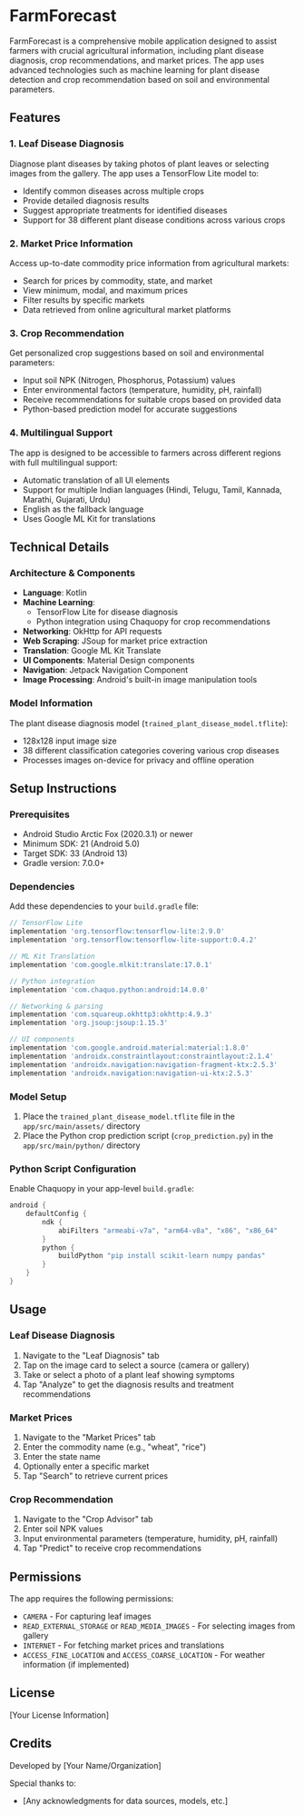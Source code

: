 # FarmForecast

FarmForecast is a comprehensive mobile application designed to assist farmers with crucial agricultural information, including plant disease diagnosis, crop recommendations, and market prices. The app uses advanced technologies such as machine learning for plant disease detection and crop recommendation based on soil and environmental parameters.

## Features

### 1. Leaf Disease Diagnosis

Diagnose plant diseases by taking photos of plant leaves or selecting images from the gallery. The app uses a TensorFlow Lite model to:
- Identify common diseases across multiple crops
- Provide detailed diagnosis results
- Suggest appropriate treatments for identified diseases
- Support for 38 different plant disease conditions across various crops

### 2. Market Price Information

Access up-to-date commodity price information from agricultural markets:
- Search for prices by commodity, state, and market
- View minimum, modal, and maximum prices
- Filter results by specific markets
- Data retrieved from online agricultural market platforms

### 3. Crop Recommendation

Get personalized crop suggestions based on soil and environmental parameters:
- Input soil NPK (Nitrogen, Phosphorus, Potassium) values
- Enter environmental factors (temperature, humidity, pH, rainfall)
- Receive recommendations for suitable crops based on provided data
- Python-based prediction model for accurate suggestions

### 4. Multilingual Support

The app is designed to be accessible to farmers across different regions with full multilingual support:
- Automatic translation of all UI elements
- Support for multiple Indian languages (Hindi, Telugu, Tamil, Kannada, Marathi, Gujarati, Urdu)
- English as the fallback language
- Uses Google ML Kit for translations

## Technical Details

### Architecture & Components

- **Language**: Kotlin
- **Machine Learning**:
  - TensorFlow Lite for disease diagnosis
  - Python integration using Chaquopy for crop recommendations
- **Networking**: OkHttp for API requests
- **Web Scraping**: JSoup for market price extraction
- **Translation**: Google ML Kit Translate
- **UI Components**: Material Design components
- **Navigation**: Jetpack Navigation Component
- **Image Processing**: Android's built-in image manipulation tools

### Model Information

The plant disease diagnosis model (`trained_plant_disease_model.tflite`):
- 128x128 input image size
- 38 different classification categories covering various crop diseases
- Processes images on-device for privacy and offline operation

## Setup Instructions

### Prerequisites

- Android Studio Arctic Fox (2020.3.1) or newer
- Minimum SDK: 21 (Android 5.0)
- Target SDK: 33 (Android 13)
- Gradle version: 7.0.0+

### Dependencies

Add these dependencies to your `build.gradle` file:

```gradle
// TensorFlow Lite
implementation 'org.tensorflow:tensorflow-lite:2.9.0'
implementation 'org.tensorflow:tensorflow-lite-support:0.4.2'

// ML Kit Translation
implementation 'com.google.mlkit:translate:17.0.1'

// Python integration
implementation 'com.chaquo.python:android:14.0.0'

// Networking & parsing
implementation 'com.squareup.okhttp3:okhttp:4.9.3'
implementation 'org.jsoup:jsoup:1.15.3'

// UI components
implementation 'com.google.android.material:material:1.8.0'
implementation 'androidx.constraintlayout:constraintlayout:2.1.4'
implementation 'androidx.navigation:navigation-fragment-ktx:2.5.3'
implementation 'androidx.navigation:navigation-ui-ktx:2.5.3'
```

### Model Setup

1. Place the `trained_plant_disease_model.tflite` file in the `app/src/main/assets/` directory
2. Place the Python crop prediction script (`crop_prediction.py`) in the `app/src/main/python/` directory

### Python Script Configuration

Enable Chaquopy in your app-level `build.gradle`:

```gradle
android {
    defaultConfig {
        ndk {
            abiFilters "armeabi-v7a", "arm64-v8a", "x86", "x86_64"
        }
        python {
            buildPython "pip install scikit-learn numpy pandas"
        }
    }
}
```

## Usage

### Leaf Disease Diagnosis

1. Navigate to the "Leaf Diagnosis" tab
2. Tap on the image card to select a source (camera or gallery)
3. Take or select a photo of a plant leaf showing symptoms
4. Tap "Analyze" to get the diagnosis results and treatment recommendations

### Market Prices

1. Navigate to the "Market Prices" tab
2. Enter the commodity name (e.g., "wheat", "rice")
3. Enter the state name
4. Optionally enter a specific market
5. Tap "Search" to retrieve current prices

### Crop Recommendation

1. Navigate to the "Crop Advisor" tab
2. Enter soil NPK values
3. Input environmental parameters (temperature, humidity, pH, rainfall)
4. Tap "Predict" to receive crop recommendations

## Permissions

The app requires the following permissions:

- `CAMERA` - For capturing leaf images
- `READ_EXTERNAL_STORAGE` or `READ_MEDIA_IMAGES` - For selecting images from gallery
- `INTERNET` - For fetching market prices and translations
- `ACCESS_FINE_LOCATION` and `ACCESS_COARSE_LOCATION` - For weather information (if implemented)

## License

[Your License Information]

## Credits

Developed by [Your Name/Organization]

Special thanks to:
- [Any acknowledgments for data sources, models, etc.]

